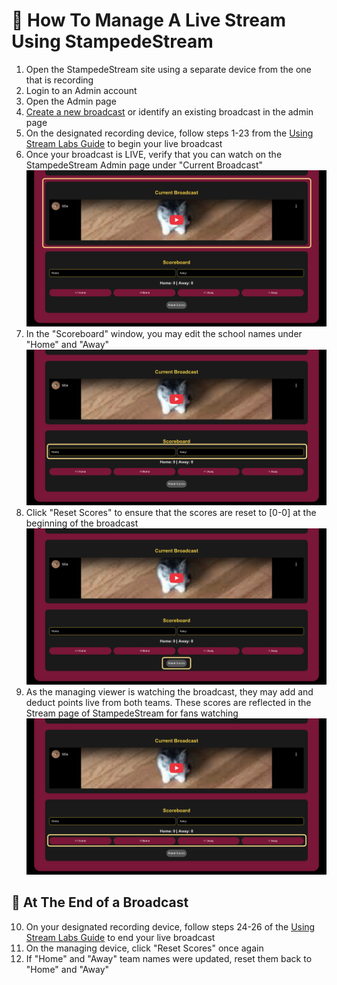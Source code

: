 # 🎦 How To Manage A Live Stream Using StampedeStream 

1. Open the StampedeStream site using a separate device from the one that is recording
2. Login to an Admin account 
3. Open the Admin page 
4. [Create a new broadcast](./Create,Edit,RemoveBroadcasts.md) or identify an existing broadcast in the admin page
5. On the designated recording device, follow steps 1-23 from the [Using Stream Labs Guide](./UsingStreamLabs.md) to begin your live broadcast
6. Once your broadcast is LIVE, verify that you can watch on the StampedeStream Admin page under "Current Broadcast"
    ![alt text](tutorialImages/image-24.png) 
7. In the "Scoreboard" window, you may edit the school names under "Home" and "Away"
    ![alt text](tutorialImages/image-25.png)
8. Click "Reset Scores" to ensure that the scores are reset to [0-0] at the beginning of the broadcast
    ![alt text](tutorialImages/image-26.png)
9. As the managing viewer is watching the broadcast, they may add and deduct points live from both teams. These scores are reflected in the Stream page of StampedeStream for fans watching
    ![alt text](tutorialImages/image-27.png)

## 🔴 At The End of a Broadcast
10. On your designated recording device, follow steps 24-26 of the [Using Stream Labs Guide](./UsingStreamLabs.md) to end your live broadcast
11. On the managing device, click "Reset Scores" once again
12. If "Home" and "Away" team names were updated, reset them back to "Home" and "Away"
